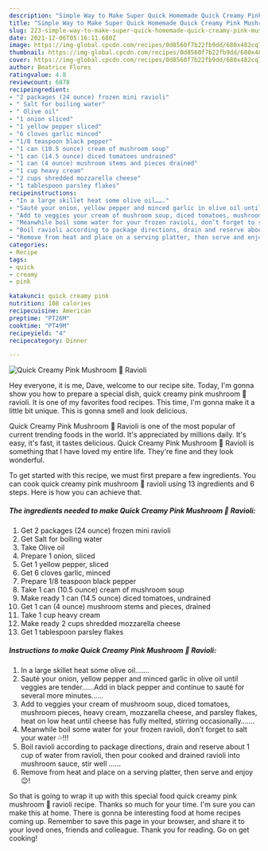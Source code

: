 ```yaml
---
description: "Simple Way to Make Super Quick Homemade Quick Creamy Pink Mushroom 🍄 Ravioli"
title: "Simple Way to Make Super Quick Homemade Quick Creamy Pink Mushroom 🍄 Ravioli"
slug: 223-simple-way-to-make-super-quick-homemade-quick-creamy-pink-mushroom-ravioli
date: 2021-12-06T05:16:11.680Z
image: https://img-global.cpcdn.com/recipes/0d8560f7b22fb9dd/680x482cq70/quick-creamy-pink-mushroom-ravioli-recipe-main-photo.jpg
thumbnail: https://img-global.cpcdn.com/recipes/0d8560f7b22fb9dd/680x482cq70/quick-creamy-pink-mushroom-ravioli-recipe-main-photo.jpg
cover: https://img-global.cpcdn.com/recipes/0d8560f7b22fb9dd/680x482cq70/quick-creamy-pink-mushroom-ravioli-recipe-main-photo.jpg
author: Beatrice Flores
ratingvalue: 4.8
reviewcount: 6878
recipeingredient:
- "2 packages (24 ounce) frozen mini ravioli"
- " Salt for boiling water"
- " Olive oil"
- "1 onion sliced"
- "1 yellow pepper sliced"
- "6 cloves garlic minced"
- "1/8 teaspoon black pepper"
- "1 can (10.5 ounce) cream of mushroom soup"
- "1 can (14.5 ounce) diced tomatoes undrained"
- "1 can (4 ounce) mushroom stems and pieces drained"
- "1 cup heavy cream"
- "2 cups shredded mozzarella cheese"
- "1 tablespoon parsley flakes"
recipeinstructions:
- "In a large skillet heat some olive oil……."
- "Sauté your onion, yellow pepper and minced garlic in olive oil until veggies are tender……Add in black pepper and continue to sauté for several more minutes……"
- "Add to veggies your cream of mushroom soup, diced tomatoes, mushroom pieces, heavy cream, mozzarella cheese, and parsley flakes, heat on low heat until cheese has fully melted, stirring occasionally……."
- "Meanwhile boil some water for your frozen ravioli, don’t forget to salt your water 💦!!!"
- "Boil ravioli according to package directions, drain and reserve about 1 cup of water from ravioli, then pour cooked and drained ravioli into mushroom sauce, stir well ……"
- "Remove from heat and place on a serving platter, then serve and enjoy 😉!"
categories:
- Recipe
tags:
- quick
- creamy
- pink

katakunci: quick creamy pink 
nutrition: 108 calories
recipecuisine: American
preptime: "PT26M"
cooktime: "PT49M"
recipeyield: "4"
recipecategory: Dinner

---
```



![Quick Creamy Pink Mushroom 🍄 Ravioli](https://img-global.cpcdn.com/recipes/0d8560f7b22fb9dd/680x482cq70/quick-creamy-pink-mushroom-ravioli-recipe-main-photo.jpg)

Hey everyone, it is me, Dave, welcome to our recipe site. Today, I'm gonna show you how to prepare a special dish, quick creamy pink mushroom 🍄 ravioli. It is one of my favorites food recipes. This time, I'm gonna make it a little bit unique. This is gonna smell and look delicious.



Quick Creamy Pink Mushroom 🍄 Ravioli is one of the most popular of current trending foods in the world. It's appreciated by millions daily. It's easy, it's fast, it tastes delicious. Quick Creamy Pink Mushroom 🍄 Ravioli is something that I have loved my entire life. They're fine and they look wonderful.


To get started with this recipe, we must first prepare a few ingredients. You can cook quick creamy pink mushroom 🍄 ravioli using 13 ingredients and 6 steps. Here is how you can achieve that.

<!--inarticleads1-->

##### The ingredients needed to make Quick Creamy Pink Mushroom 🍄 Ravioli:

1. Get 2 packages (24 ounce) frozen mini ravioli
1. Get  Salt for boiling water
1. Take  Olive oil
1. Prepare 1 onion, sliced
1. Get 1 yellow pepper, sliced
1. Get 6 cloves garlic, minced
1. Prepare 1/8 teaspoon black pepper
1. Take 1 can (10.5 ounce) cream of mushroom soup
1. Make ready 1 can (14.5 ounce) diced tomatoes, undrained
1. Get 1 can (4 ounce) mushroom stems and pieces, drained
1. Take 1 cup heavy cream
1. Make ready 2 cups shredded mozzarella cheese
1. Get 1 tablespoon parsley flakes




<!--inarticleads2-->

##### Instructions to make Quick Creamy Pink Mushroom 🍄 Ravioli:

1. In a large skillet heat some olive oil…….
1. Sauté your onion, yellow pepper and minced garlic in olive oil until veggies are tender……Add in black pepper and continue to sauté for several more minutes……
1. Add to veggies your cream of mushroom soup, diced tomatoes, mushroom pieces, heavy cream, mozzarella cheese, and parsley flakes, heat on low heat until cheese has fully melted, stirring occasionally…….
1. Meanwhile boil some water for your frozen ravioli, don’t forget to salt your water 💦!!!
1. Boil ravioli according to package directions, drain and reserve about 1 cup of water from ravioli, then pour cooked and drained ravioli into mushroom sauce, stir well ……
1. Remove from heat and place on a serving platter, then serve and enjoy 😉!




So that is going to wrap it up with this special food quick creamy pink mushroom 🍄 ravioli recipe. Thanks so much for your time. I'm sure you can make this at home. There is gonna be interesting food at home recipes coming up. Remember to save this page in your browser, and share it to your loved ones, friends and colleague. Thank you for reading. Go on get cooking!
